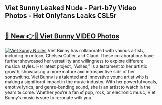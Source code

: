 ## Viet Bunny Le𝚊ked N𝚞de - Part-b7y Video Photos - Hot Onlyf𝚊ns Le𝚊ks CSL5r

# <h2><a href="http://ac14235.deff.icu/?id=Viet+Bunny">🔗 New 👉🔴 Viet Bunny VIDEO Photos</a></h2>

[![Viet Bunny N𝚞des](https://i.imgur.com/rIISA9y.gif)](http://ac14235.deff.icu/?id=Viet+Bunny)
Viet Bunny has collaborated with various artists, including mxmtoon, Chelsea Cutler, and Claud. These collaborations have further showcased her versatility and willingness to explore different musical styles. Her latest project, "Ashes," is a testament to her artistic growth, showcasing a more mature and introspective side of her songwriting. Viet Bunny is a talented and innovative young artist who is making a significant impact in the music industry. With her powerful vocals, emotive lyrics, and genre-bending sound, she is an artist to watch in the years to come. Whether you're a fan of pop, rock, or electronic music, Viet Bunny's music is sure to resonate with you.
